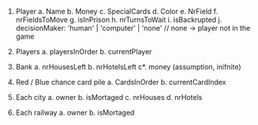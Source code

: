 1. Player
    a. Name
    b. Money
    c. SpecialCards
    d. Color
    e. NrField
    f. nrFieldsToMove
    g. isInPrison
    h. nrTurnsToWait
    i. isBackrupted
    j. decisionMaker: 'human' | 'computer' | 'none' // none -> player not in the game

2. Players
    a. playersInOrder
    b. currentPlayer

3. Bank
    a. nrHousesLeft
    b. nrHotelsLeft
    c*. money (assumption, inifnite)

4. Red / Blue chance card pile
    a. CardsInOrder
    b. currentCardIndex

5. Each city
    a. owner
    b. isMortaged
    c. nrHouses
    d. nrHotels

6. Each railway
    a. owner
    b. isMortaged
